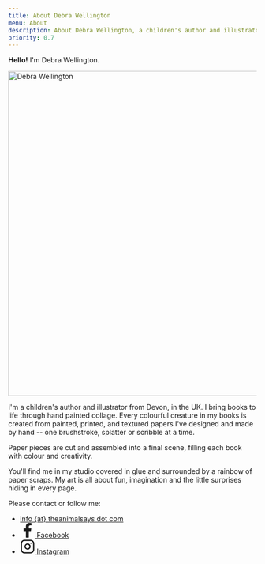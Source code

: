 ```yaml
---
title: About Debra Wellington
menu: About
description: About Debra Wellington, a children's author and illustrator from Devon, UK.
priority: 0.7
---
```


**Hello!** I'm Debra Wellington.

<img src="--ROOT--images/debra-wellington.avif" alt="Debra Wellington" width="640" height="657">

I'm a children's author and illustrator from Devon, in the UK. I bring books to life through hand painted collage. Every colourful creature in my books is created from painted, printed, and textured papers I've designed and made by hand -- one brushstroke, splatter or scribble at a time.

Paper pieces are cut and assembled into a final scene, filling each book with colour and creativity.

You'll find me in my studio covered in glue and surrounded by a rainbow of paper scraps. My art is all about fun, imagination and the little surprises hiding in every page.

Please contact or follow me:

* <a href="#" class="email">info {at} theanimalsays dot com</a>
* <a href="https://www.facebook.com/debra.wellington.3" title="Facebook" rel="noopener noreferrer" target="_blank"><svg xmlns="http://www.w3.org/2000/svg" viewBox="0 0 512 512" width="30" height="30" fill="currentColor"><path d="m374 286 14-92h-88v-60c0-25 12-49 52-49h40V6s-36-6-71-6c-73 0-120 44-120 124v70h-81v92h81v222a321 321 0 0 0 99 0V286h74Z"/></svg> Facebook</a>
* <a href="https://www.instagram.com/theanimalsays" title="Instagram" rel="noopener noreferrer" target="_blank"><svg xmlns="http://www.w3.org/2000/svg" viewBox="0 0 24 24" width="30" height="30" fill="transparent" stroke="currentColor" stroke-linecap="round" stroke-width="2"><rect width="20" height="20" x="2" y="2" rx="5" ry="5"></rect><path d="M16 11.4A4 4 0 1 1 12.6 8a4 4 0 0 1 3.4 3.4zm1.5-4.9h0"></path></svg> Instagram</a>
